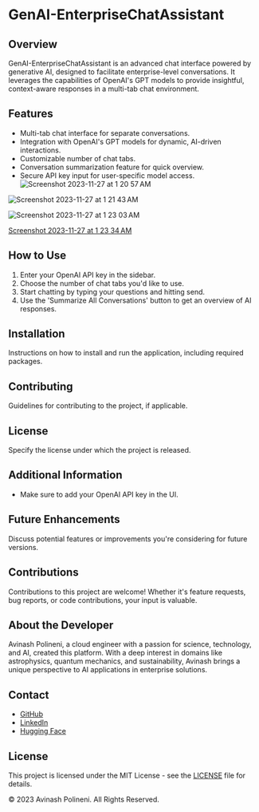 # GenAI-EnterpriseChatAssistant

## Overview
GenAI-EnterpriseChatAssistant is an advanced chat interface powered by generative AI, designed to facilitate enterprise-level conversations. It leverages the capabilities of OpenAI's GPT models to provide insightful, context-aware responses in a multi-tab chat environment.

## Features
- Multi-tab chat interface for separate conversations.
- Integration with OpenAI's GPT models for dynamic, AI-driven interactions.
- Customizable number of chat tabs.
- Conversation summarization feature for quick overview.
- Secure API key input for user-specific model access.
![Screenshot 2023-11-27 at 1 20 57 AM](https://github.com/polineniavinash/GenAI-EnterpriseChatAssistant/assets/32843645/0ce4f29f-ea2f-482c-9113-0def90728128)

![Screenshot 2023-11-27 at 1 21 43 AM](https://github.com/polineniavinash/GenAI-EnterpriseChatAssistant/assets/32843645/201613cb-eb8e-4e5f-84ad-bf0669d8212d)

![Screenshot 2023-11-27 at 1 23 03 AM](https://github.com/polineniavinash/GenAI-EnterpriseChatAssistant/assets/32843645/9af45b87-888a-4ad1-8237-04b781c46169)

[Screenshot 2023-11-27 at 1 23 34 AM](https://github.com/polineniavinash/GenAI-EnterpriseChatAssistant/assets/32843645/f0d1db2f-4815-4e4f-ace6-e67805ce0889)
 ## How to Use
1. Enter your OpenAI API key in the sidebar.
2. Choose the number of chat tabs you'd like to use.
3. Start chatting by typing your questions and hitting send.
4. Use the 'Summarize All Conversations' button to get an overview of AI responses.

## Installation
Instructions on how to install and run the application, including required packages.

## Contributing
Guidelines for contributing to the project, if applicable.

## License
Specify the license under which the project is released.

## Additional Information
- Make sure to add your OpenAI API key in the UI.

## Future Enhancements
Discuss potential features or improvements you're considering for future versions. 

## Contributions
Contributions to this project are welcome! Whether it's feature requests, bug reports, or code contributions, your input is valuable.

## About the Developer
Avinash Polineni, a cloud engineer with a passion for science, technology, and AI, created this platform. With a deep interest in domains like astrophysics, quantum mechanics, and sustainability, Avinash brings a unique perspective to AI applications in enterprise solutions.

## Contact
- [GitHub](https://github.com/polineniavinash)
- [LinkedIn](https://linkedin.com/in/avinash-polineni/)
- [Hugging Face](https://huggingface.co/AvinashPolineni)

## License
This project is licensed under the MIT License - see the [LICENSE](LICENSE) file for details.

© 2023 Avinash Polineni. All Rights Reserved.
